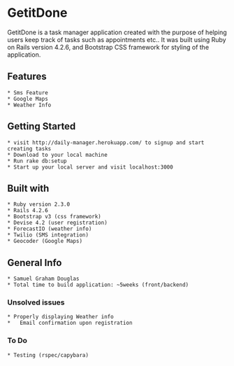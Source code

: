 # GetitDone

GetitDone is a task manager application created with the purpose of helping users keep track of tasks such as appointments etc.. It was built using Ruby on Rails version 4.2.6, and Bootstrap CSS framework for styling of the application. 

## Features
	* Sms Feature
	* Google Maps
	* Weather Info

## Getting Started
	
	* visit http://daily-manager.herokuapp.com/ to signup and start creating tasks
	* Download to your local machine
	* Run rake db:setup
	* Start up your local server and visit localhost:3000

## Built with
	* Ruby version 2.3.0
	* Rails 4.2.6
	* Bootstrap v3 (css framework)
	* Devise 4.2 (user registration)
	* ForecastIO (weather info)
	* Twilio (SMS integration)
	* Geocoder (Google Maps)

## General Info
	* Samuel Graham Douglas
	* Total time to build application: ~5weeks (front/backend)

### Unsolved issues
	* Properly displaying Weather info
	*	Email confirmation upon registration

### To Do
	* Testing (rspec/capybara)